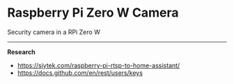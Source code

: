 # Raspberry Pi Zero W Camera

Security camera in a RPi Zero W

----

**Research**

- https://siytek.com/raspberry-pi-rtsp-to-home-assistant/
- https://docs.github.com/en/rest/users/keys